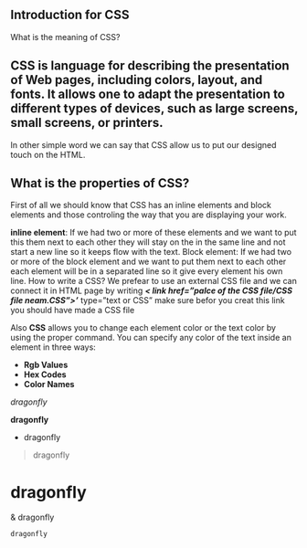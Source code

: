 ## Introduction for CSS
What is the meaning of CSS?

CSS is language for describing the presentation of Web pages, including colors, layout, and fonts. It allows one to adapt the presentation to different types of devices, such as large screens, small screens, or printers.
---------------------------------------------------------------------------------------------------------------
In other simple word we can say that CSS allow us to put our designed touch on the HTML.

## What is the properties of CSS?
First of all we should know that CSS has an inline elements and block elements and those controling the way that you are displaying your work.

**inline element**: If we had two or more of these elements and we want to put this them next to each other they will stay on the in the same line and not start a new line so it keeps flow with the text.
Block element: If we had two or more of the block element and we want to put them next to each other each element will be in a separated line so it give every element his own line.
How to write a CSS?
We prefear to use an external CSS file and we can connect it in HTML page by writing ***< link href=”palce of the CSS file/CSS file neam.CSS”>’*** type=”text or CSS” make sure befor you creat this link you should have made a CSS file

Also **CSS** allows you to change each element color or the text color by using the proper command.
You can specify any color of the text inside an element in three ways:
* **Rgb Values**
* **Hex Codes**
* **Color Names**

*dragonfly*

**dragonfly**


* dragonfly


> dragonfly

# dragonfly

& dragonfly

`dragonfly`